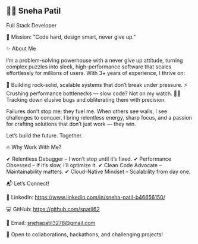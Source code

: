 ## 👩‍💻 Sneha Patil 


Full Stack Developer 

🚀 Mission: "Code hard, design smart, never give up."



✨ About Me

I’m a problem-solving powerhouse with a never give up attitude, turning complex puzzles into sleek, high-performance software that scales effortlessly for millions of users. With 3+ years of experience, I thrive on:

🚀 Building rock-solid, scalable systems that don’t break under pressure.
⚡ Crushing performance bottlenecks — slow code? Not on my watch.
🕵️‍♂️ Tracking down elusive bugs and obliterating them with precision.

Failures don’t stop me; they fuel me. When others see walls, I see challenges to conquer. I bring relentless energy, sharp focus, and a passion for crafting solutions that don’t just work — they win.

Let’s build the future. Together.



🔥 Why Work With Me?

✔ Relentless Debugger – I won’t stop until it’s fixed.
✔ Performance Obsessed – If it’s slow, I’ll optimize it.
✔ Clean Code Advocate – Maintainability matters.
✔ Cloud-Native Mindset – Scalability from day one.



📬 Let’s Connect!

💬 LinkedIn: https://www.linkedin.com/in/sneha-patil-b46656150/

💻 GitHub: https://github.com/spatil62

📧 Email: snehapatil3278@gmail.com

🚀 Open to collaborations, hackathons, and challenging projects!

<!--
**spatil62/spatil62** is a ✨ _special_ ✨ repository because its `README.md` (this file) appears on your GitHub profile.

Here are some ideas to get you started:

- 🔭 I’m currently working on ...
- 🌱 I’m currently learning ...
- 👯 I’m looking to collaborate on ...
- 🤔 I’m looking for help with ...
- 💬 Ask me about ...
- 📫 How to reach me: ...
- 😄 Pronouns: ...
- ⚡ Fun fact: ...
-->
